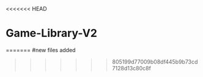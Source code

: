 <<<<<<< HEAD
# Game-Library-V2
=======
#new files added
>>>>>>> 805199d77009b08df445b9b73cd7128d13c80c8f
